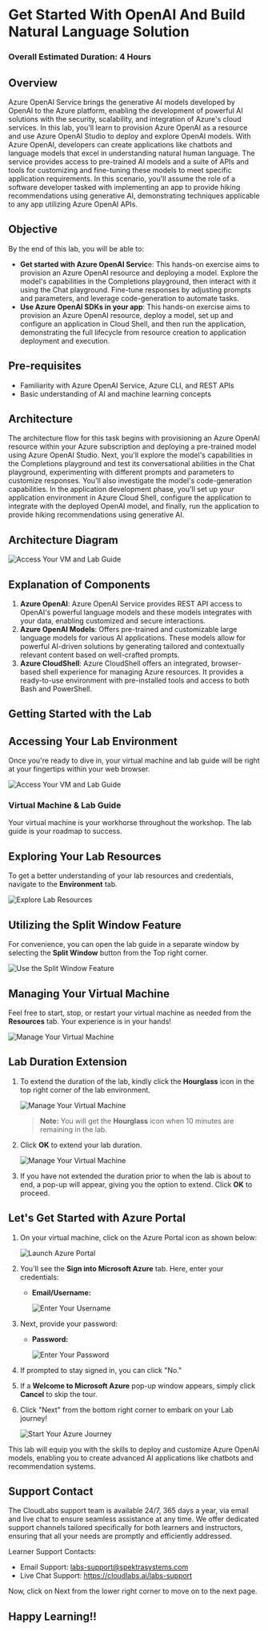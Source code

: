 # Get Started With OpenAI And Build Natural Language Solution

### Overall Estimated Duration: 4 Hours

## Overview

Azure OpenAI Service brings the generative AI models developed by OpenAI to the Azure platform, enabling the development of powerful AI solutions with the security, scalability, and integration of Azure's cloud services. In this lab, you'll learn to provision Azure OpenAI as a resource and use Azure OpenAI Studio to deploy and explore OpenAI models. With Azure OpenAI, developers can create applications like chatbots and language models that excel in understanding natural human language. The service provides access to pre-trained AI models and a suite of APIs and tools for customizing and fine-tuning these models to meet specific application requirements. In this scenario, you'll assume the role of a software developer tasked with implementing an app to provide hiking recommendations using generative AI, demonstrating techniques applicable to any app utilizing Azure OpenAI APIs.

## Objective

By the end of this lab, you will be able to:

- **Get started with Azure OpenAI Servic**e: This hands-on exercise aims to provision an Azure OpenAI resource and deploying a model. Explore the model's capabilities in the Completions playground, then interact with it using the Chat playground. Fine-tune responses by adjusting prompts and parameters, and leverage code-generation to automate tasks.
- **Use Azure OpenAI SDKs in your app**: This hands-on exercise aims to provision an Azure OpenAI resource, deploy a model, set up and configure an application in Cloud Shell, and then run the application, demonstrating the full lifecycle from resource creation to application deployment and execution.

## Pre-requisites

- Familiarity with Azure OpenAI Service, Azure CLI, and REST APIs
- Basic understanding of AI and machine learning concepts

## Architecture

The architecture flow for this task begins with provisioning an Azure OpenAI resource within your Azure subscription and deploying a pre-trained model using Azure OpenAI Studio. Next, you'll explore the model's capabilities in the Completions playground and test its conversational abilities in the Chat playground, experimenting with different prompts and parameters to customize responses. You'll also investigate the model's code-generation capabilities. In the application development phase, you'll set up your application environment in Azure Cloud Shell, configure the application to integrate with the deployed OpenAI model, and finally, run the application to provide hiking recommendations using generative AI.

## Architecture Diagram

 ![Access Your VM and Lab Guide](../media/arch20.png)

## Explanation of Components

1. **Azure OpenAI**: Azure OpenAI Service provides REST API access to OpenAI's powerful language models and these models integrates with your data, enabling customized and secure interactions.
1. **Azure OpenAI Models**: Offers pre-trained and customizable large language models for various AI applications. These models allow for powerful AI-driven solutions by generating tailored and contextually relevant content based on well-crafted prompts.
1. **Azure CloudShell**: Azure CloudShell offers an integrated, browser-based shell experience for managing Azure resources. It provides a ready-to-use environment with pre-installed tools and access to both Bash and PowerShell.

## Getting Started with the Lab
 
## Accessing Your Lab Environment
 
Once you're ready to dive in, your virtual machine and lab guide will be right at your fingertips within your web browser.
 
![Access Your VM and Lab Guide](../media/labguide-1.png)

### Virtual Machine & Lab Guide
 
Your virtual machine is your workhorse throughout the workshop. The lab guide is your roadmap to success.
 
## Exploring Your Lab Resources
 
To get a better understanding of your lab resources and credentials, navigate to the **Environment** tab.
 
![Explore Lab Resources](../media/env-1.png)
 
## Utilizing the Split Window Feature
 
For convenience, you can open the lab guide in a separate window by selecting the **Split Window** button from the Top right corner.
 
![Use the Split Window Feature](../media/spl.png)
 
## Managing Your Virtual Machine
 
Feel free to start, stop, or restart your virtual machine as needed from the **Resources** tab. Your experience is in your hands!
 
![Manage Your Virtual Machine](../media/res.png)

## **Lab Duration Extension**

1. To extend the duration of the lab, kindly click the **Hourglass** icon in the top right corner of the lab environment. 

    ![Manage Your Virtual Machine](../media/gext.png)

    >**Note:** You will get the **Hourglass** icon when 10 minutes are remaining in the lab.

2. Click **OK** to extend your lab duration.
 
   ![Manage Your Virtual Machine](../media/gext2.png)

3. If you have not extended the duration prior to when the lab is about to end, a pop-up will appear, giving you the option to extend. Click **OK** to proceed. 

## Let's Get Started with Azure Portal
 
1. On your virtual machine, click on the Azure Portal icon as shown below:
   
 
   ![Launch Azure Portal](../media/sc900-image(1).png)
 
3. You'll see the **Sign into Microsoft Azure** tab. Here, enter your credentials:
 
   - **Email/Username:** <inject key="AzureAdUserEmail"></inject>
 
       ![Enter Your Username](../media/sc900-image-1.png)
 
4. Next, provide your password:
 
   - **Password:** <inject key="AzureAdUserPassword"></inject>
 
       ![Enter Your Password](../media/sc900-image-2.png)
 
5. If prompted to stay signed in, you can click "No."
 
6. If a **Welcome to Microsoft Azure** pop-up window appears, simply click **Cancel** to skip the tour.
 
7. Click "Next" from the bottom right corner to embark on your Lab journey!
 
     ![Start Your Azure Journey](../media/sc900-image(3).png)
 
This lab will equip you with the skills to deploy and customize Azure OpenAI models, enabling you to create advanced AI applications like chatbots and recommendation systems.

## Support Contact

The CloudLabs support team is available 24/7, 365 days a year, via email and live chat to ensure seamless assistance at any time. We offer dedicated support channels tailored specifically for both learners and instructors, ensuring that all your needs are promptly and efficiently addressed.

Learner Support Contacts:

- Email Support: labs-support@spektrasystems.com
- Live Chat Support: https://cloudlabs.ai/labs-support

Now, click on Next from the lower right corner to move on to the next page.

## Happy Learning!!
